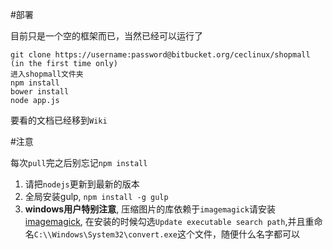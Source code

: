 ﻿#部署

目前只是一个空的框架而已，当然已经可以运行了

```
git clone https://username:password@bitbucket.org/ceclinux/shopmall (in the first time only)
进入shopmall文件夹
npm install
bower install
node app.js
```

要看的文档已经移到`Wiki`

#注意

每次`pull`完之后别忘记`npm install`

1. 请把`nodejs`更新到最新的版本
2. 全局安装gulp, `npm install -g gulp`
3. **windows用户特别注意**, 压缩图片的库依赖于`imagemagick`请安装[imagemagick](http://www.imagemagick.org/download/binaries/ImageMagick-6.8.8-8-Q16-x64-dll.exe), 在安装的时候勾选` Update executable search path `,并且重命名`C:\\Windows\System32\convert.exe`这个文件，随便什么名字都可以


